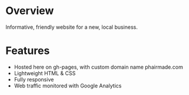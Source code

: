 # Overview
Informative, friendly website for a new, local business.

# Features
- Hosted here on gh-pages, with custom domain name phairmade.com
- Lightweight HTML & CSS
- Fully responsive
- Web traffic monitored with Google Analytics